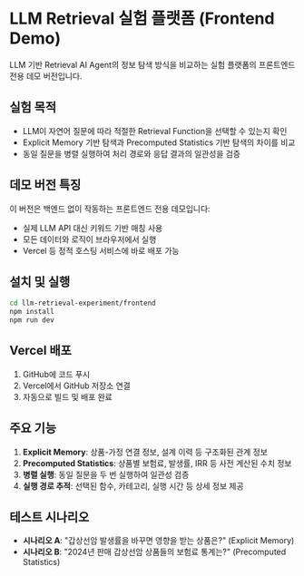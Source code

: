 # LLM Retrieval 실험 플랫폼 (Frontend Demo)

LLM 기반 Retrieval AI Agent의 정보 탐색 방식을 비교하는 실험 플랫폼의 프론트엔드 전용 데모 버전입니다.

## 실험 목적

- LLM이 자연어 질문에 따라 적절한 Retrieval Function을 선택할 수 있는지 확인
- Explicit Memory 기반 탐색과 Precomputed Statistics 기반 탐색의 차이를 비교
- 동일 질문을 병렬 실행하여 처리 경로와 응답 결과의 일관성을 검증

## 데모 버전 특징

이 버전은 백엔드 없이 작동하는 프론트엔드 전용 데모입니다:
- 실제 LLM API 대신 키워드 기반 매칭 사용
- 모든 데이터와 로직이 브라우저에서 실행
- Vercel 등 정적 호스팅 서비스에 바로 배포 가능

## 설치 및 실행

```bash
cd llm-retrieval-experiment/frontend
npm install
npm run dev
```

## Vercel 배포

1. GitHub에 코드 푸시
2. Vercel에서 GitHub 저장소 연결
3. 자동으로 빌드 및 배포 완료

## 주요 기능

1. **Explicit Memory**: 상품-가정 연결 정보, 설계 이력 등 구조화된 관계 정보
2. **Precomputed Statistics**: 상품별 보험료, 발생률, IRR 등 사전 계산된 수치 정보
3. **병렬 실행**: 동일 질문을 두 번 실행하여 일관성 검증
4. **실행 경로 추적**: 선택된 함수, 카테고리, 실행 시간 등 상세 정보 제공

## 테스트 시나리오

- **시나리오 A**: "갑상선암 발생률을 바꾸면 영향을 받는 상품은?" (Explicit Memory)
- **시나리오 B**: "2024년 판매 갑상선암 상품들의 보험료 통계는?" (Precomputed Statistics)